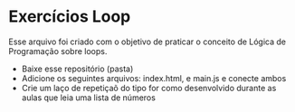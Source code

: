 # Exercícios Loop
Esse arquivo foi criado com o objetivo de praticar o conceito de Lógica de Programação sobre loops.
- Baixe esse repositório (pasta)
- Adicione os seguintes arquivos: index.html, e main.js e conecte ambos
- Crie um laço de repetiçaõ do tipo for como desenvolvido durante as aulas que leia uma lista de números
